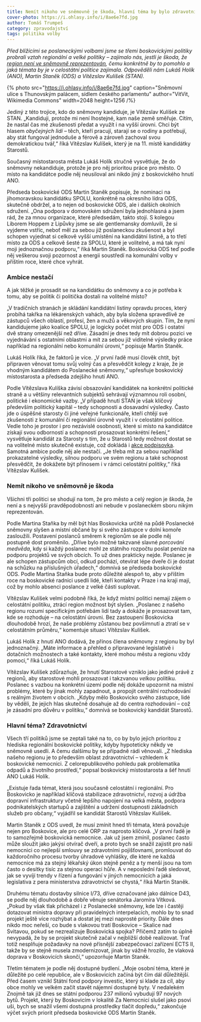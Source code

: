 ```yaml
---
title: Nemít nikoho ve sněmovně je škoda, hlavní téma by bylo zdravotnictví, myslí si boskovičtí politici
cover-photo: https://i.ohlasy.info/i/8ae6e7fd.jpg
author: Tomáš Trumpeš
category: zpravodajství
tags: politika volby
---
```


*Před blížícími se poslaneckými volbami jsme se třemi boskovickými politiky probrali vztah regionální a velké politiky – zajímalo nás, jestli je škoda, že [region není ve sněmovně reprezentován](https://ohlasy.info/clanky/2025/08/kandidatky-do-snemovny.html), čemu konkrétně by to pomohlo a jaká témata by je v celostátní politice zajímala. Odpověděli nám Lukáš Holík (ANO), Martin Staněk (ODS) a Vítězslav Kulíšek (STAN).*

{% photo src="https://i.ohlasy.info/i/8ae6e7fd.jpg" caption="Sněmovní ulice s Thunovským palácem, sídlem českého parlamentu" author="VitVit, Wikimedia Commons" width=2048 height=1256 /%}

Jediný z této trojice, kdo do sněmovny kandiduje, je Vítězslav Kulíšek ze STAN. „Kandiduji, protože mi není lhostejné, kam naše země směřuje. Cítím, že nastal čas mé zkušenosti předat a využít i na vyšší úrovni. Chci být hlasem *obyčejných lidí* – těch, kteří pracují, starají se o rodiny a potřebují, aby stát fungoval jednoduše a férově a zároveň zachoval svou demokratickou tvář,“ říká Vítězslav Kulíšek, který je na 11\. místě kandidátky Starostů.

Současný místostarosta města Lukáš Holík stručně vysvětluje, že do sněmovny nekandiduje, protože je pro něj prioritou práce pro město. O místo na kandidátce podle něj neusiloval ani nikdo jiný z boskovického hnutí ANO. 

Předseda boskovické ODS Martin Staněk popisuje, že nominaci na jihomoravskou kandidátku SPOLU, konkrétně na okresního lídra ODS, skutečně obdržel, a to nejen od boskovické ODS, ale i dalších okolních sdružení. „Ona podpora v domovském sdružení byla jednohlasná a jsem rád, že za mnou organizace, které předsedám, takto stojí. S kolegou Liborem Hoppem z Lipůvky jsme se ale gentlemansky domluvili, že si vyjdeme vstříc, neboť měl za sebou již poslaneckou zkušenost a byl schopen vyjednat si celkově vyšší umístění na kandidátní listině, a to třetí místo za ODS a celkově šesté za SPOLU, které je volitelné, a má tak nyní moji jednoznačnou podporu,“ říká Martin Staněk. Boskovická ODS teď podle něj veškerou svoji pozornost a energii soustředí na komunální volby v příštím roce, které chce vyhrát.

### Ambice nestačí

A jak těžké je prosadit se na kandidátku do sněmovny a co je potřeba k tomu, aby se politik či politička dostali na volitelné místo?

„V tradičních stranách je skládání kandidátní listiny opravdu proces, který probíhá takřka na lékárenských vahách, aby byla složena spravedlivě ze zástupců všech oblastí, profesí, žen a mužů a věkových skupin. Tím, že nyní kandidujeme jako koalice SPOLU, je logicky počet míst pro ODS i ostatní dvě strany omezenější než dříve. Zásadní je dnes tedy mít dobrou pozici ve vyjednávání s ostatními oblastmi a mít za sebou již viditelné výsledky práce například na regionální nebo komunální úrovni,“ popisuje Martin Staněk.

Lukáš Holík říká, že faktorů je více. „V první řadě musí člověk chtít, být připraven věnovat tomu svůj volný čas a přesvědčit kolegy z kraje, že je vhodným kandidátem do Poslanecké sněmovny,“ upřesňuje boskovický místostarosta a předseda zdejšího hnutí ANO.

Podle Vítězslava Kulíška závisí obsazování kandidátek na konkrétní politické straně a u většiny relevantních subjektů sehrávají významnou roli osobní, politické i ekonomické vazby. „V případě hnutí STAN je však klíčový především politický kapitál – tedy schopnosti a dosavadní výsledky. Často jde o úspěšné starosty či jiné veřejné funkcionáře, kteří chtějí své zkušenosti z komunální či regionální úrovně využít i v celostátní politice. Vedle toho je prostor i pro nezávislé osobnosti, které si místo na kandidátce získají svou odborností a schopností prosazovat konkrétní řešení,“ vysvětluje kandidát za Starosty s tím, že u Starostů tedy možnost dostat se na volitelné místo skutečně existuje, což dokládá i [akce podpisovka](https://www.google.com/url?q=https://www.novinky.cz/clanek/volby-do-poslanecke-snemovny-kdo-chce-na-kandidatku-stan-musi-na-ulici-sbirat-podpisy-a-nechat-si-vynadat-40504355&sa=D&source=docs&ust=1756829740183888&usg=AOvVaw3pps6pfj8_xKAr1IZsX_-Y). Samotná ambice podle něj ale nestačí. „Je třeba mít za sebou například prokazatelné výsledky, silnou podporu ve svém regionu a také schopnost přesvědčit, že dokážete být přínosem i v rámci celostátní politiky,“ říká Vítězslav Kulíšek.

### Nemít nikoho ve sněmovně je škoda

Všichni tři politici se shodují na tom, že pro město a celý region je škoda, že není a s nejvyšší pravděpodobností ani nebude v poslaneckém sboru nikým reprezentován.

Podle Martina Staňka by měl být hlas Boskovicka určitě na půdě Poslanecké sněmovny slyšen a místní občané by si svého zástupce v dolní komoře zasloužili. Postavení poslanců směrem k regionům se ale podle něj postupně dost proměnilo. „Dříve bylo možné takzvané slavné *porcování medvěda*, kdy si každý poslanec mohl ze státního rozpočtu poslat peníze na podporu projektů ve svých obcích. To už dnes prakticky nejde. Poslanec je ale schopen zástupcům obcí, odkud pochází, otevírat lépe dveře či je dostat na schůzku na příslušných úřadech,“ domnívá se předseda boskovické ODS. Podle Martina Staňka bude proto důležité alespoň to, aby v příštím roce na boskovické radnici usedli lidé, kteří kontakty v Praze i na kraji mají, což by mohlo absenci poslance z velké části suplovat.

Vítězslav Kulíšek velmi podobně říká, že když místní politici nemají zájem o celostátní politiku, ztrácí region možnost být slyšen. „Poslanec z našeho regionu rozumí specifickým potřebám lidí tady a dokáže je prosazovat tam, kde se rozhoduje – na celostátní úrovni. Bez zastoupení Boskovicka dlouhodobě hrozí, že naše problémy zůstanou bez povšimnutí a ztratí se v celostátním průměru,“ komentuje situaci Vítězslav Kulíšek.

Lukáš Holík z hnutí ANO dodává, že přínos člena sněmovny z regionu by byl jednoznačný. „Máte informace a přehled o připravované legislativě i dotačních možnostech a také kontakty, které mohou městu a regionu vždy pomoci,“ říká Lukáš Holík.

Vítězslav Kulíšek zdůrazňuje, že hnutí Starostové vzniklo jako jediné právě z regionů, aby starostové mohli prosazovat i takzvanou *velkou* politiku. Poslanec s vazbou na konkrétní území podle něj dokáže upozornit na místní problémy, které by jinak mohly zapadnout, a propojit centrální rozhodování s reálným životem v obcích. „Kdyby mělo Boskovicko svého zástupce, lidé by věděli, že jejich hlas skutečně dosahuje až do centra rozhodování – což je zásadní pro důvěru v politiku,“ domnívá se boskovický kandidát Starostů.

### Hlavní téma? Zdravotnictví

Všech tří politiků jsme se zeptali také na to, co by bylo jejich prioritou z hlediska regionální boskovické politiky, kdyby hypoteticky někdy ve sněmovně usedli. A čemu dalšímu by se případně rádi věnovali. „Z hlediska našeho regionu je to především oblast zdravotnictví – vzhledem k boskovické nemocnici. Z celorepublikového pohledu pak problematika odpadů a životního prostředí,“ popsal boskovický místostarosta a šéf hnutí ANO Lukáš Holík.

„Existuje řada témat, která jsou současně celostátní i regionální. Pro Boskovicko je například klíčová stabilizace zdravotnictví, rozvoj a údržba dopravní infrastruktury včetně lepšího napojení na velká města, podpora podnikatelských startupů a zajištění a udržení dostupnosti základních služeb pro občany,“ vyjádřil se kandidát Starostů Vítězslav Kulíšek.

Martin Staněk z ODS uvedl, že musí zmínit hned tři témata, která považuje nejen pro Boskovice, ale pro celé ORP za naprosto klíčová. „V první řadě je to samozřejmě boskovická nemocnice. Jak už jsem zmínil, poslanec často může sloužit jako jakýsi otvírač dveří, a proto bych se snažil zajistit pro naši nemocnici co nejlepší smlouvy se zdravotními pojišťovnami, promlouvat do každoročního procesu tvorby úhradové vyhlášky, dle které ne každá nemocnice má za stejný lékařský úkon stejně peněz a ty menší jsou na tom často o desítky tisíc za stejnou operaci hůře. A v neposlední řadě sledovat, jak se vyvíjí trendy v řízení a fungování v jiných nemocnicích a jaká legislativa z pera ministerstva zdravotnictví se chystá,“ říká Martin Staněk.

Druhému tématu dostavby silnice I/73, dříve označované jako dálnice D43, se podle něj dlouhodobě a dobře věnuje senátorka Jaromíra Vítková. „Pokud by však tlak přicházel i z Poslanecké sněmovny, kde lze i častěji dotazovat ministra dopravy při pravidelných interpelacích, mohlo by to snad projekt ještě více rozhýbat a dostat jej mezi naprosté priority. Dále dnes nikdo moc neřeší, co bude s vlakovou tratí Boskovice – Skalice nad Svitavou, pokud se nezrealizuje Boskovická spojka? Přičemž zatím to úplně nevypadá, že by se projekt skutečně začal v nejbližší době realizovat. Trať totiž nesplňuje požadavky na nové přísnější zabezpečovací zařízení ECTS II, takže by se stejně musela zmodernizovat, jinak by vážně hrozilo, že vlaková doprava v Boskovicích skončí,“ upozorňuje Martin Staněk.

Třetím tématem je podle něj dostupné bydlení. „Moje osobní téma, které je důležité po celé republice, ale v Boskovicích začíná být čím dál důležitější. Před časem vznikl Státní fond podpory investic, který si klade za cíl, aby obce mohly ve velkém začít stavět nájemní dostupné byty. V nedalekém Znojmě tak již dnes se státní podporou 237 milionů vybudují 97 nových bytů. Projekt, který by Boskovicím v lokalitě Za Nemocnicí slušel jako psovi uši, bych se snažil všemi dostupná prostředky tlačit dopředu,“ zakončuje výčet svých priorit předseda boskovické ODS Martin Staněk.